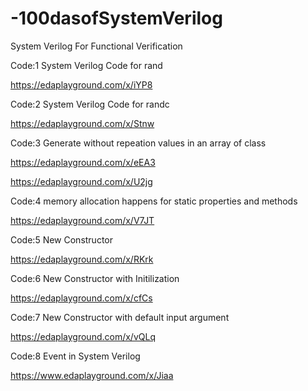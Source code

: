 # -100dasofSystemVerilog
System Verilog For Functional Verification

Code:1  System Verilog Code for rand 

https://edaplayground.com/x/iYP8

Code:2  System Verilog Code for randc

https://edaplayground.com/x/Stnw

Code:3  Generate without repeation values in an array of class

https://edaplayground.com/x/eEA3

https://edaplayground.com/x/U2jg

Code:4  memory allocation happens for static properties and methods

https://edaplayground.com/x/V7JT

Code:5  New Constructor

  https://edaplayground.com/x/RKrk
  
Code:6  New Constructor with Initilization

https://edaplayground.com/x/cfCs

Code:7  New Constructor with default input argument

https://edaplayground.com/x/vQLq

 Code:8 Event in System Verilog

 https://www.edaplayground.com/x/Jiaa

